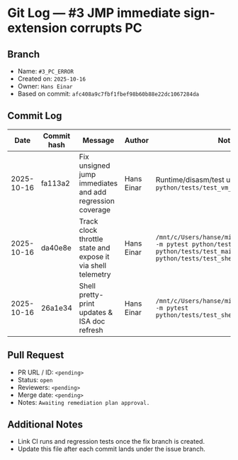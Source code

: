 # Git Log — #3 JMP immediate sign-extension corrupts PC

## Branch
- Name: `#3_PC_ERROR`
- Created on: `2025-10-16`
- Owner: `Hans Einar`
- Based on commit: `afc408a9c7fbf1fbef98b60b88e22dc1067284da`

## Commit Log
| Date | Commit hash | Message | Author | Notes |
| --- | --- | --- | --- | --- |
| 2025-10-16 | fa113a2 | Fix unsigned jump immediates and add regression coverage | Hans Einar | Runtime/disasm/test updates; `pytest python/tests/test_vm_jump_immediates.py` |
| 2025-10-16 | da40e8e | Track clock throttle state and expose it via shell telemetry | Hans Einar | `/mnt/c/Users/hanse/miniconda3/python.exe -m pytest python/tests/test_vm_pause.py python/tests/test_mailbox_wait.py python/tests/test_shell_client.py` |
| 2025-10-16 | 26a1e34 | Shell pretty-print updates & ISA doc refresh | Hans Einar | `/mnt/c/Users/hanse/miniconda3/python.exe -m pytest python/tests/test_shell_client.py` |

## Pull Request
- PR URL / ID: `<pending>`
- Status: `open`
- Reviewers: `<pending>`
- Merge date: `<pending>`
- Notes: `Awaiting remediation plan approval.`

## Additional Notes
- Link CI runs and regression tests once the fix branch is created.
- Update this file after each commit lands under the issue branch.
